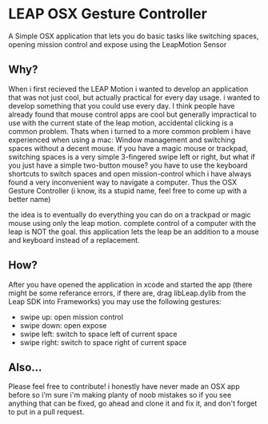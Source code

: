 LEAP OSX Gesture Controller
=========================

A Simple OSX application that lets you do basic tasks like switching spaces, opening mission control and expose using the LeapMotion Sensor

Why?
-----
When i first recieved the LEAP Motion i wanted to develop an application that was not just cool, but actually practical for every day usage. i wanted to develop something that you could use every day. I think people have already found that mouse control apps are cool but generally impractical to use with the current state of the leap motion, accidental clicking is a common problem. Thats when i turned to a more common problem i have experienced when using a mac: Window management and switching spaces without a decent mouse. 
if you have a magic mouse or trackpad, switching spaces is a very simple 3-fingered swipe left or right, but what if you just have a simple two-button mouse? you have to use the keyboard shortcuts to switch spaces and open mission-control which i have always found a very inconvenient way to navigate a computer. Thus the OSX Gesture Controller (i know, its a stupid name, feel free to come up with a better name)

the idea is to eventually do everything you can do on a trackpad or magic mouse using only the leap motion. complete control of a computer with the leap is NOT the goal. this application lets the leap be an addition to a mouse and keyboard instead of a replacement.

How?
-----
After you have opened the application in xcode and started the app (there might be some referance errors, if there are, drag libLeap.dylib from the Leap SDK into Frameworks) you may use the following gestures:

* swipe up: open mission control
* swipe down: open expose
* swipe left: switch to space left of current space
* swipe right: switch to space right of current space

Also...
-------
Please feel free to contribute! i honestly have never made an OSX app before so i'm sure i'm making planty of noob mistakes so if you see anything that can be fixed, go ahead and clone it and fix it, and don't forget to put in a pull request.